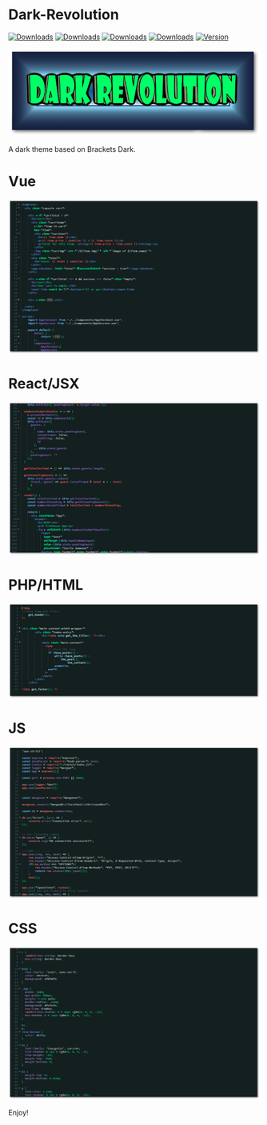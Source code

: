 # Dark-Revolution

[![Downloads](https://badges.ml/dark-revolution/total.svg)](https://brackets-extension-badges.github.io#dark-revolution)
[![Downloads](https://badges.ml/dark-revolution/last-version.svg)](https://brackets-extension-badges.github.io#dark-revolution)
[![Downloads](https://badges.ml/dark-revolution/week.svg)](https://brackets-extension-badges.github.io#dark-revolution)
[![Downloads](https://badges.ml/dark-revolution/day.svg)](https://brackets-extension-badges.github.io#dark-revolution)
[![Version](https://badges.ml/dark-revolution/version.svg)](https://brackets-extension-badges.github.io#dark-revolution)

![Alt text](https://github.com/af009/dark-revolution/blob/master/assets/dark-logo.png?raw=true "Logo")

A dark theme based on Brackets Dark.  

# Vue
![Alt text](https://github.com/af009/dark-revolution/blob/master/assets/vue.png?raw=true "Vue")

# React/JSX
![Alt text](https://github.com/af009/dark-revolution/blob/master/assets/react.png?raw=true "React")

# PHP/HTML
![Alt text](https://github.com/af009/dark-revolution/blob/master/assets/php.png?raw=true "PHP")

# JS
![Alt text](https://github.com/af009/dark-revolution/blob/master/assets/js.png?raw=true "JS")

# CSS
![Alt text](https://github.com/af009/dark-revolution/blob/master/assets/css.png?raw=true "CSS")

Enjoy!
